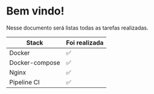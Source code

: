 # Bem vindo!

Nesse documento será listas todas as tarefas realizadas.



| Stack | Foi realizada |
|-------|---------------|
| Docker| ✅ |
| Docker-compose| ✅ |
| Nginx | ✅ |
| Pipeline CI| ✅ |



